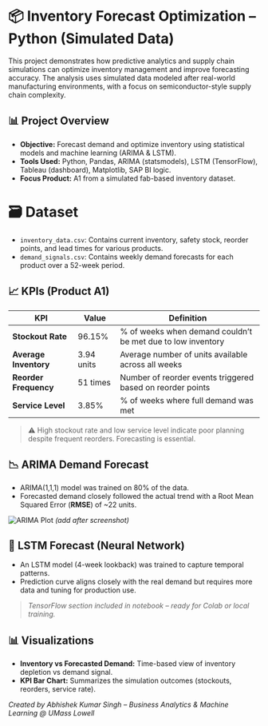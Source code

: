 # 📦 Inventory Forecast Optimization – Python (Simulated Data)

This project demonstrates how predictive analytics and supply chain simulations can optimize inventory management and improve forecasting accuracy. The analysis uses simulated data modeled after real-world manufacturing environments, with a focus on semiconductor-style supply chain complexity.

## 📊 Project Overview

- **Objective:** Forecast demand and optimize inventory using statistical models and machine learning (ARIMA & LSTM).
- **Tools Used:** Python, Pandas, ARIMA (statsmodels), LSTM (TensorFlow), Tableau (dashboard), Matplotlib, SAP BI logic.
- **Focus Product:** A1 from a simulated fab-based inventory dataset.

# 🗃️ Dataset

- `inventory_data.csv`: Contains current inventory, safety stock, reorder points, and lead times for various products.
- `demand_signals.csv`: Contains weekly demand forecasts for each product over a 52-week period.

## 📈 KPIs (Product A1)

| KPI                   | Value       | Definition                                                                 |
|------------------------|-------------|------------------------------------------------------------------------------|
| **Stockout Rate**      | 96.15%      | % of weeks when demand couldn’t be met due to low inventory                 |
| **Average Inventory**  | 3.94 units  | Average number of units available across all weeks                          |
| **Reorder Frequency**  | 51 times    | Number of reorder events triggered based on reorder points                 |
| **Service Level**      | 3.85%       | % of weeks where full demand was met                                       |

> ⚠️ High stockout rate and low service level indicate poor planning despite frequent reorders. Forecasting is essential.

## 📉 ARIMA Demand Forecast

- ARIMA(1,1,1) model was trained on 80% of the data.
- Forecasted demand closely followed the actual trend with a Root Mean Squared Error (**RMSE**) of ~22 units.

![ARIMA Plot](./dashboard/arima_forecast.png) *(add after screenshot)*

## 🤖 LSTM Forecast (Neural Network)

- An LSTM model (4-week lookback) was trained to capture temporal patterns.
- Prediction curve aligns closely with the real demand but requires more data and tuning for production use.

> *TensorFlow section included in notebook – ready for Colab or local training.*

## 📊 Visualizations

- **Inventory vs Forecasted Demand:** Time-based view of inventory depletion vs demand signal.
- **KPI Bar Chart:** Summarizes the simulation outcomes (stockouts, reorders, service rate).


*Created by Abhishek Kumar Singh – Business Analytics & Machine Learning @ UMass Lowell*


